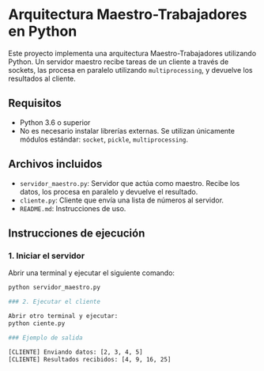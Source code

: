 # Arquitectura Maestro-Trabajadores en Python

Este proyecto implementa una arquitectura Maestro-Trabajadores utilizando Python. Un servidor maestro recibe tareas de un cliente a través de sockets, las procesa en paralelo utilizando `multiprocessing`, y devuelve los resultados al cliente.

## Requisitos

- Python 3.6 o superior
- No es necesario instalar librerías externas. Se utilizan únicamente módulos estándar: `socket`, `pickle`, `multiprocessing`.

## Archivos incluidos

- `servidor_maestro.py`: Servidor que actúa como maestro. Recibe los datos, los procesa en paralelo y devuelve el resultado.
- `cliente.py`: Cliente que envía una lista de números al servidor.
- `README.md`: Instrucciones de uso.

## Instrucciones de ejecución

### 1. Iniciar el servidor

Abrir una terminal y ejecutar el siguiente comando:

```bash
python servidor_maestro.py

### 2. Ejecutar el cliente

Abrir otro terminal y ejecutar:
python ciente.py

### Ejemplo de salida

[CLIENTE] Enviando datos: [2, 3, 4, 5]
[CLIENTE] Resultados recibidos: [4, 9, 16, 25]
